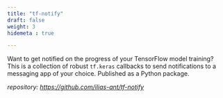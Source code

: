 ```yaml
---
title: "tf-notify"
draft: false
weight: 3
hidemeta : true

---
```

Want to get notified on the progress of your TensorFlow model training? This is a collection of robust `tf.keras` 
callbacks to send notifications to a messaging app of your choice. Published as a Python package.

*repository: https://github.com/ilias-ant/tf-notify*